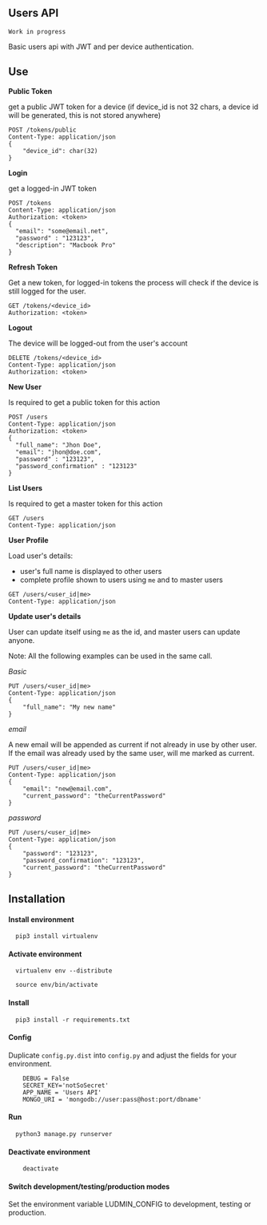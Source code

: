 Users API
----------------
    Work in progress

Basic users api with JWT and per device authentication.

Use
----------------

**Public Token**

get a public JWT token for a device (if device_id is not 32 chars, a device id will be generated, this is not stored anywhere)
```
POST /tokens/public
Content-Type: application/json
{
    "device_id": char(32)
}
```

**Login**

get a logged-in JWT token
```
POST /tokens
Content-Type: application/json
Authorization: <token>
{
  "email": "some@email.net",
  "password" : "123123",
  "description": "Macbook Pro"
} 
```

**Refresh Token**

Get a new token, for logged-in tokens the process will check if the device is still logged for the user.  
```
GET /tokens/<device_id>
Authorization: <token>
```

**Logout**

The device will be logged-out from the user's account
```
DELETE /tokens/<device_id>
Content-Type: application/json
Authorization: <token>
```

**New User**

Is required to get a public token for this action
```
POST /users
Content-Type: application/json
Authorization: <token>
{
  "full_name": "Jhon Doe",
  "email": "jhon@doe.com",
  "password" : "123123",
  "password_confirmation" : "123123"
} 
```

**List Users**

Is required to get a master token for this action
```
GET /users
Content-Type: application/json
```

**User Profile**

Load user's details:
- user's full name is displayed to other users
- complete profile shown to users using `me` and to master users
```
GET /users/<user_id|me>
Content-Type: application/json
```

**Update user's details**

User can update itself using `me` as the id, and master users can update anyone.

Note: All the following examples can be used in the same call.

*Basic*
```
PUT /users/<user_id|me>
Content-Type: application/json
{
    "full_name": "My new name"
}
```

*email*

A new email will be appended as current if not already in use by other user.
If the email was already used by the same user, will me marked as current.
```
PUT /users/<user_id|me>
Content-Type: application/json
{
    "email": "new@email.com",
    "current_password": "theCurrentPassword"
}
```

*password*
```
PUT /users/<user_id|me>
Content-Type: application/json
{
    "password": "123123",
    "password_confirmation": "123123",
    "current_password": "theCurrentPassword"
}
```


Installation
----------------
#### Install environment ####
```
  pip3 install virtualenv
```

#### Activate environment ####
```
  virtualenv env --distribute

  source env/bin/activate
```

#### Install ####
```
  pip3 install -r requirements.txt
```

#### Config ####
Duplicate `config.py.dist` into `config.py` and adjust the fields for your environment.
```
    DEBUG = False
    SECRET_KEY='notSoSecret'
    APP_NAME = 'Users API'
    MONGO_URI = 'mongodb://user:pass@host:port/dbname'
```

#### Run ####
```
  python3 manage.py runserver
```

#### Deactivate environment ####
```
    deactivate
```
#### Switch development/testing/production modes ####
Set the environment variable LUDMIN_CONFIG to development, testing or production.

